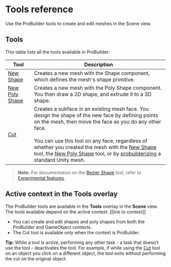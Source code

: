 # Tools reference

Use the ProBuilder tools to create and edit meshes in the Scene view. 

## Tools

This table lists all the tools available in ProBuilder:

| **Tool** | **Description** |
| --- | --- |
| [New Shape](shape-tool.md) | Creates a new mesh with the Shape component, which defines the mesh's shape primitive. |
| [New Poly Shape](polyshape.md) | Creates a new mesh with the Poly Shape component. You then draw a 2D shape, and extrude it to a 3D shape. |
| [Cut](cut-tool.md) | Creates a subface in an existing mesh face. You design the shape of the new face by defining points on the mesh, then move the face as you do any other face. <br /><br />You can use this tool on any face, regardless of whether you created the mesh with the [New Shape](shape-tool.md) tool, the [New Poly Shape](polyshape.md) tool, or by [probuilderizing](Object_ProBuilderize.md) a standard Unity mesh. |

> **Note:** For documentation on the [Bezier Shape](bezier.md) tool, refer to [Experimental features](experimental.md).

## Active context in the Tools overlay

The ProBuilder tools are available in the **Tools** overlay in the **Scene** view. The tools available depend on the active context: [[link to context]]

* You can create and edit shapes and poly shapes from both the ProBuilder and GameObject contexts.
* The Cut tool is available only when the context is ProBuilder.

**Tip:** While a tool is active, performing any other task - a task that doesn't use the tool - deactivates the tool. For example, if while using the [Cut](cut-tool.md) tool on an object you click on a different object, the tool exits without performing the cut on the original object. 
